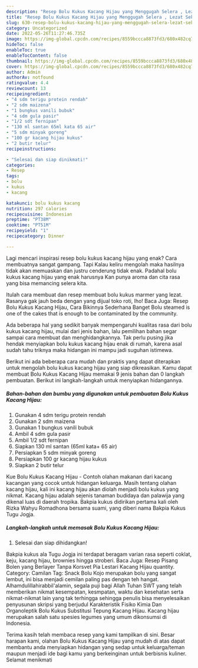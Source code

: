 ```yaml
---
description: "Resep Bolu Kukus Kacang Hijau yang Menggugah Selera , Lezat Sekali"
title: "Resep Bolu Kukus Kacang Hijau yang Menggugah Selera , Lezat Sekali"
slug: 630-resep-bolu-kukus-kacang-hijau-yang-menggugah-selera-lezat-sekali
category: Uncategorized
date: 2022-05-26T11:27:46.735Z
image: https://img-global.cpcdn.com/recipes/8559bccca8873fd3/680x482cq70/bolu-kukus-kacang-hijau-foto-resep-utama.jpg
hideToc: false
enableToc: true
enableTocContent: false
thumbnail: https://img-global.cpcdn.com/recipes/8559bccca8873fd3/680x482cq70/bolu-kukus-kacang-hijau-foto-resep-utama.jpg
cover: https://img-global.cpcdn.com/recipes/8559bccca8873fd3/680x482cq70/bolu-kukus-kacang-hijau-foto-resep-utama.jpg
author: Admin
authorAv: notfound
ratingvalue: 4.4
reviewcount: 13
recipeingredient:
- "4 sdm terigu protein rendah"
- "2 sdm maizena"
- "1 bungkus vanili bubuk"
- "4 sdm gula pasir"
- "1/2 sdt fernipan"
- "130 ml santan 65ml kata 65 air"
- "5 sdm minyak goreng"
- "100 gr kacang hijau kukus"
- "2 butir telur"
recipeinstructions:

- "Selesai dan siap dinikmati!"
categories:
- Resep
tags:
- bolu
- kukus
- kacang

katakunci: bolu kukus kacang 
nutrition: 297 calories
recipecuisine: Indonesian
preptime: "PT38M"
cooktime: "PT51M"
recipeyield: "1"
recipecategory: Dinner

---
```



Lagi mencari inspirasi resep bolu kukus kacang hijau yang enak? Cara membuatnya sangat gampang. Tapi Kalau keliru mengolah maka hasilnya tidak akan memuaskan dan justru cenderung tidak enak. Padahal bolu kukus kacang hijau yang enak harusnya Kan punya aroma dan cita rasa yang bisa memancing selera kita.


Itulah cara membuat dan resep membuat bolu kukus marmer yang lezat. Rasanya gak jauh beda dengan yang dijual toko roti, lho! Baca Juga: Resep Bolu Kukus Kacang Hijau, Cara Bikinnya Sederhana Banget Bolu steamed is one of the cakes that is enough to be contaminated by the community.

Ada beberapa hal yang sedikit banyak mempengaruhi kualitas rasa dari bolu kukus kacang hijau, mulai dari jenis bahan, lalu pemilihan bahan segar sampai cara membuat dan menghidangkannya. Tak perlu pusing jika hendak menyiapkan bolu kukus kacang hijau enak di rumah, karena asal sudah tahu triknya maka hidangan ini mampu jadi suguhan istimewa.


Berikut ini ada beberapa cara mudah dan praktis yang dapat diterapkan untuk mengolah bolu kukus kacang hijau yang siap dikreasikan. Kamu dapat membuat Bolu Kukus Kacang Hijau memakai 9 jenis bahan dan 0 langkah pembuatan. Berikut ini langkah-langkah untuk menyiapkan hidangannya.

<!--inarticleads1-->

##### Bahan-bahan dan bumbu yang digunakan untuk pembuatan Bolu Kukus Kacang Hijau:

1. Gunakan 4 sdm terigu protein rendah
1. Gunakan 2 sdm maizena
1. Gunakan 1 bungkus vanili bubuk
1. Ambil 4 sdm gula pasir
1. Ambil 1/2 sdt fernipan
1. Siapkan 130 ml santan (65ml kata+ 65 air)
1. Persiapkan 5 sdm minyak goreng
1. Persiapkan 100 gr kacang hijau kukus
1. Siapkan 2 butir telur


Kue Bolu Kukus Kacang Hijau - Contoh olahan makanan dari kacang kacangan yang cocok untuk hidangan keluarga. Masih tentang olahan kacang hijau, kali ini kacang hijau akan diolah menjadi bolu kukus yang nikmat. Kacang hijau adalah sejenis tanaman budidaya dan palawija yang dikenal luas di daerah tropika. Bakpia kukus didirikan pertama kali oleh Rizka Wahyu Romadhona bersama suami, yang diberi nama Bakpia Kukus Tugu Jogja. 

<!--inarticleads2-->

##### Langkah-langkah untuk memasak Bolu Kukus Kacang Hijau:


1. Selesai dan siap dihidangkan!

Bakpia kukus ala Tugu Jogja ini terdapat beragam varian rasa seperti coklat, keju, kacang hijau, brownies hingga stroberi. Baca Juga: Resep Pisang Bolen yang Berlayer Tanpa Korsvet Pia Lestari Kacang Hijau quantity. Category: Camilan Tag: Snack Bolu Kojo merupakan bolu yang sangat lembut, ini bisa menjadi cemilan paling pas dengan teh hangat. Alhamdulillahirabbil&#39;alamin, segala puji bagi Allah Tuhan SWT yang telah memberikan nikmat kesempatan, kesmpatan, waktu dan kesehatan serta nikmat-nikmat lain yang tak terhingga sehingga penulis bisa menyelesaikan penyusunan skripsi yang berjudul Karakteristik Fisiko Kimia Dan Organoleptik Bolu Kukus Substitusi Tepung Kacang Hijau. Kacang hijau merupakan salah satu spesies legumes yang umum dikonsumsi di Indonesia. 

Terima kasih telah membaca resep yang kami tampilkan di sini. Besar harapan kami, olahan Bolu Kukus Kacang Hijau yang mudah di atas dapat membantu anda menyiapkan hidangan yang sedap untuk keluarga/teman maupun menjadi ide bagi kamu yang berkeinginan untuk berbisnis kuliner. Selamat menikmati

